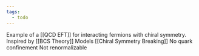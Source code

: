 ```yaml
---
tags:
  - todo
---
```

Example of a [[QCD EFT]] for interacting fermions with chiral symmetry.
Inspired by [[BCS Theory]]
Models [[Chiral Symmetry Breaking]]
No quark confinement
Not renormalizable